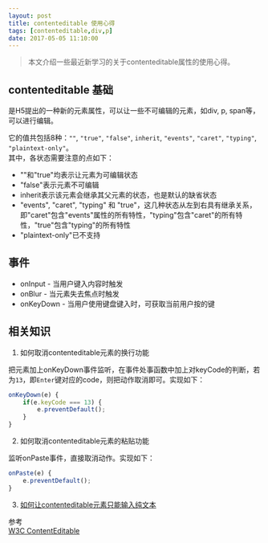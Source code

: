 ```yaml
---
layout: post
title: contenteditable 使用心得
tags: [contenteditable,div,p]
date: 2017-05-05 11:10:00
---
```


> 本文介绍一些最近新学习的关于contenteditable属性的使用心得。

<!--more-->

## contenteditable 基础

是H5提出的一种新的元素属性，可以让一些不可编辑的元素，如div, p, span等，可以进行编辑。

它的值共包括8种：`""`, `"true"`, `"false"`, `inherit`, `"events"`, `"caret"`, `"typing"`, `"plaintext-only"`。   
其中，各状态需要注意的点如下：
* ""和"true"均表示让元素为可编辑状态
* "false"表示元素不可编辑
* inherit表示该元素会继承其父元素的状态，也是默认的缺省状态
* "events", "caret", "typing" 和 "true"，这几种状态从左到右具有继承关系，即"caret"包含"events"属性的所有特性，"typing"包含"caret"的所有特性，"true"包含"typing"的所有特性
* "plaintext-only"已不支持

## 事件

* onInput - 当用户键入内容时触发
* onBlur - 当元素失去焦点时触发
* onKeyDown - 当用户使用键盘键入时，可获取当前用户按的键

## 相关知识

1. 如何取消contenteditable元素的换行功能

把元素加上onKeyDown事件监听，在事件处事函数中加上对keyCode的判断，若为`13`，即`Enter`键对应的code，则把动作取消即可。实现如下：   
```JavaScript
onKeyDown(e) {
	if(e.keyCode === 13) {
		e.preventDefault();
	}
}
```
2. 如何取消contenteditable元素的粘贴功能

监听onPaste事件，直接取消动作。实现如下：   
```JavaScript
onPaste(e) {
    e.preventDefault();
}
```
3. [如何让contenteditable元素只能输入纯文本](http://www.zhangxinxu.com/wordpress/2016/01/contenteditable-plaintext-only/)


参考   
[W3C ContentEditable](https://w3c.github.io/editing/contentEditable.html)

